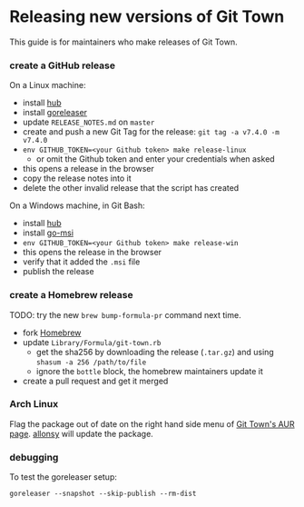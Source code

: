 # Releasing new versions of Git Town

This guide is for maintainers who make releases of Git Town.

### create a GitHub release

On a Linux machine:

- install [hub](https://github.com/github/hub#installation)
- install [goreleaser](https://goreleaser.com/install)
- update `RELEASE_NOTES.md` on `master`
- create and push a new Git Tag for the release: `git tag -a v7.4.0 -m v7.4.0`
- `env GITHUB_TOKEN=<your Github token> make release-linux`
  - or omit the Github token and enter your credentials when asked
- this opens a release in the browser
- copy the release notes into it
- delete the other invalid release that the script has created

On a Windows machine, in Git Bash:

- install [hub](https://github.com/github/hub#installation)
- install [go-msi](https://github.com/mh-cbon/go-msi#install)
- `env GITHUB_TOKEN=<your Github token> make release-win`
- this opens the release in the browser
- verify that it added the `.msi` file
- publish the release

### create a Homebrew release

TODO: try the new `brew bump-formula-pr` command next time.

- fork [Homebrew](https://github.com/Homebrew/homebrew-core)
- update `Library/Formula/git-town.rb`
  - get the sha256 by downloading the release (`.tar.gz`) and using
    `shasum -a 256 /path/to/file`
  - ignore the `bottle` block, the homebrew maintainers update it
- create a pull request and get it merged

### Arch Linux

Flag the package out of date on the right hand side menu of
[Git Town's AUR page](https://aur.archlinux.org/packages/git-town/).
[allonsy](https://github.com/allonsy) will update the package.

### debugging

To test the goreleaser setup:

```
goreleaser --snapshot --skip-publish --rm-dist
```

